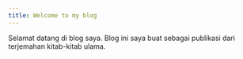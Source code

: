 ```yaml
---
title: Welcome to my blog
---
```


Selamat datang di blog saya. Blog ini saya buat sebagai publikasi dari terjemahan kitab-kitab ulama.

